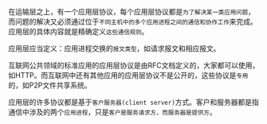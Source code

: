 在运输层之上，有一个应用层协议，每个应用层协议都是`为了解决某一类应用问题`，而问题的解决又必须通过位于`不同主机中的多个应用进程之间的通信和协作工作`来完成。应用层的具体内容就是精确定义`这些通信规则`。

应用层应当定义：应用进程交换的`报文类型`，如请求报文和相应报文。

互联网公共领域的标准应用的应用层协议是由RFC文档定义的，大家都可以使用，如HTTP。而互联网中还有其他应用的应用层协议不是公开的，这些协议是`专用`的，如P2P文件共享系统。

应用层的许多协议都是基于`客户服务器(client server)`方式。客户和服务器都是指通信中涉及的两个`应用进程`，只是`客户是服务请求方，而服务器是提供方`。

### 